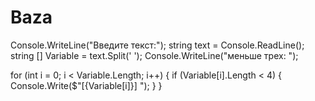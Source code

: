 # Baza
Console.WriteLine("Введите текст:");
string text = Console.ReadLine();
string [] Variable = text.Split(' ');
Console.WriteLine("меньше трех: ");

for (int i = 0; i < Variable.Length; i++)
{
    if (Variable[i].Length < 4)
    {
        Console.Write($"[{Variable[i]}] ");
    }
}
